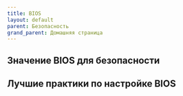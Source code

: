 ```yaml
---
title: BIOS
layout: default
parent: Безопасность
grand_parent: Домашняя страница
---
```


## Значение BIOS для безопасности
## Лучшие практики по настройке BIOS